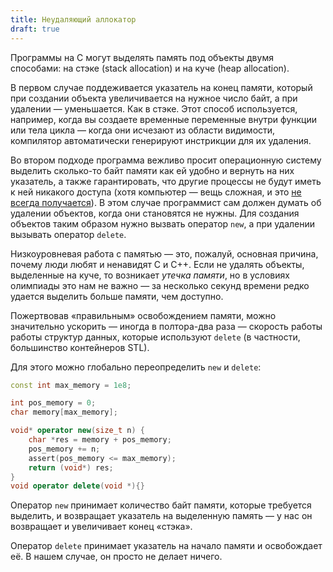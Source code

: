 ```yaml
---
title: Неудаляющий аллокатор
draft: true
---
```


Программы на C могут выделять память под объекты двумя способами: на стэке (stack allocation) и на куче (heap allocation).

В первом случае поддеживается указатель на конец памяти, который при создании объекта увеличивается на нужное число байт, а при удалении — уменьшается. Как в стэке. Этот способ используется, например, когда вы создаете временные переменные внутри функции или тела цикла — когда они исчезают из области видимости, компилятор автоматически генерируют инстрикции для их удаления.

Во втором подходе программа вежливо просит операционную систему выделить сколько-то байт памяти как ей удобно и вернуть на них указатель, а также гарантировать, что другие процессы не будут иметь к ней никакого доступа (хотя компьютер — вещь сложная, и это [не всегда получается](https://meltdownattack.com/)). В этом случае программист сам должен думать об удалении объектов, когда они становятся не нужны. Для создания объектов таким образом нужно вызвать оператор `new`, а при удалении вызывать оператор `delete`.

Низкоуровневая работа с памятью — это, пожалуй, основная причина, почему люди любят и ненавидят C и C++. Если не удалять объекты, выделенные на куче, то возникает *утечка памяти*, но в условиях олимпиады это нам не важно — за несколько секунд времени редко удается выделить больше памяти, чем доступно.

Пожертвовав «правильным» освобождением памяти, можно значительно ускорить — иногда в полтора-два раза — скорость работы работы структур данных, которые используют `delete` (в частности, большинство контейнеров STL).

Для этого можно глобально переопределить `new` и `delete`:

```cpp
const int max_memory = 1e8;

int pos_memory = 0;
char memory[max_memory];

void* operator new(size_t n) {
    char *res = memory + pos_memory;
    pos_memory += n;
    assert(pos_memory <= max_memory);
    return (void*) res;
}
void operator delete(void *){}
```

Оператор `new` принимает количество байт памяти, которые требуется выделить, и возвращает указатель на выделенную память — у нас он возвращает и увеличивает конец «стэка».

Оператор `delete` принимает указатель на начало памяти и освобождает её. В нашем случае, он просто не делает ничего.


